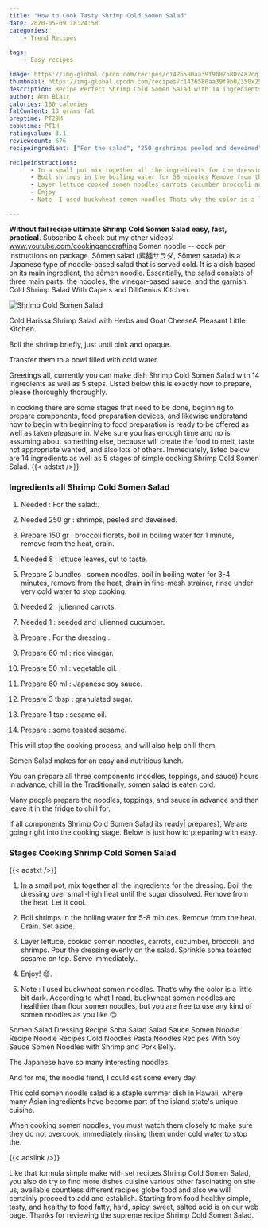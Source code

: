 ```yaml
---
title: "How to Cook Tasty Shrimp Cold Somen Salad"
date: 2020-05-09 18:24:58
categories:
    - Trend Recipes
    
tags:
    - Easy recipes

image: https://img-global.cpcdn.com/recipes/c1426580aa39f9b0/680x482cq70/shrimp-cold-somen-salad-recipe-main-photo.jpg
thumbnail: https://img-global.cpcdn.com/recipes/c1426580aa39f9b0/350x250cq70/shrimp-cold-somen-salad-recipe-main-photo.jpg
description: Recipe Perfect Shrimp Cold Somen Salad with 14 ingredients and 5 stages of easy cooking.
author: Ann Blair
calories: 180 calories
fatContent: 13 grams fat
preptime: PT29M
cooktime: PT1H
ratingvalue: 3.1
reviewcount: 676
recipeingredient: ["For the salad", "250 grshrimps peeled and deveined", "150 grbroccoli florets boil in boiling water for 1 minute remove from the heat drain", "8lettuce leaves cut to taste", "2 bundlessomen noodles boil in boiling water for 34 minutes remove from the heat drain in finemesh strainer rinse under very cold water to stop cooking", "2julienned carrots", "1seeded and julienned cucumber", "For the dressing", "60 mlrice vinegar", "50 mlvegetable oil", "60 mlJapanese soy sauce", "3 tbspgranulated sugar", "1 tspsesame oil", "some toasted sesame"]

recipeinstructions: 
      - In a small pot mix together all the ingredients for the dressing Boil the dressing over smallhigh heat until the sugar dissolved Remove from the heat Let it cool 
      - Boil shrimps in the boiling water for 58 minutes Remove from the heat Drain Set aside 
      - Layer lettuce cooked somen noodles carrots cucumber broccoli and shrimps Pour the dressing evenly on the salad Sprinkle soma toasted sesame on top Serve immediately 
      - Enjoy  
      - Note  I used buckwheat somen noodles Thats why the color is a little bit dark According to what I read buckwheat somen noodles are healthier than flour somen noodles but you are free to use any kind of somen noodles as you like 

---
```




**Without fail recipe ultimate Shrimp Cold Somen Salad easy, fast, practical**. Subscribe &amp; check out my other videos! www.youtube.com/cookingandcrafting Somen noodle -- cook per instructions on package. Sōmen salad (素麺サラダ, Sōmen sarada) is a Japanese type of noodle-based salad that is served cold. It is a dish based on its main ingredient, the sōmen noodle. Essentially, the salad consists of three main parts: the noodles, the vinegar-based sauce, and the garnish. Cold Shrimp Salad With Capers and DillGenius Kitchen.


![Shrimp Cold Somen Salad](https://img-global.cpcdn.com/recipes/c1426580aa39f9b0/680x482cq70/shrimp-cold-somen-salad-recipe-main-photo.jpg "Shrimp Cold Somen Salad")



Cold Harissa Shrimp Salad with Herbs and Goat CheeseA Pleasant Little Kitchen.

Boil the shrimp briefly, just until pink and opaque.

Transfer them to a bowl filled with cold water.


Greetings all, currently you can make dish Shrimp Cold Somen Salad with 14 ingredients as well as 5 steps. Listed below this is exactly how to prepare, please thoroughly thoroughly.

In cooking there are some stages that need to be done, beginning to prepare components, food preparation devices, and likewise understand how to begin with beginning to food preparation is ready to be offered as well as taken pleasure in. Make sure you has enough time and no is assuming about something else, because will create the food to melt, taste not appropriate wanted, and also lots of others. Immediately, listed below are 14 ingredients as well as 5 stages of simple cooking Shrimp Cold Somen Salad.
{{< adstxt />}}

### Ingredients all Shrimp Cold Somen Salad


1. Needed  : For the salad:.

1. Needed 250 gr : shrimps, peeled and deveined.

1. Prepare 150 gr : broccoli florets, boil in boiling water for 1 minute, remove from the heat, drain.

1. Needed 8 : lettuce leaves, cut to taste.

1. Prepare 2 bundles : somen noodles, boil in boiling water for 3-4 minutes, remove from the heat, drain in fine-mesh strainer, rinse under very cold water to stop cooking.

1. Needed 2 : julienned carrots.

1. Needed 1 : seeded and julienned cucumber.

1. Prepare  : For the dressing:.

1. Prepare 60 ml : rice vinegar.

1. Prepare 50 ml : vegetable oil.

1. Prepare 60 ml : Japanese soy sauce.

1. Prepare 3 tbsp : granulated sugar.

1. Prepare 1 tsp : sesame oil.

1. Prepare  : some toasted sesame.


This will stop the cooking process, and will also help chill them.

Somen Salad makes for an easy and nutritious lunch.

You can prepare all three components (noodles, toppings, and sauce) hours in advance, chill in the Traditionally, somen salad is eaten cold.

Many people prepare the noodles, toppings, and sauce in advance and then leave it in the fridge to chill for.


If all components Shrimp Cold Somen Salad its ready| prepares}, We are going right into the cooking stage. Below is just how to preparing with easy.

### Stages Cooking Shrimp Cold Somen Salad

{{< adstxt />}}


1. In a small pot, mix together all the ingredients for the dressing. Boil the dressing over small-high heat until the sugar dissolved. Remove from the heat. Let it cool..



1. Boil shrimps in the boiling water for 5-8 minutes. Remove from the heat. Drain. Set aside..



1. Layer lettuce, cooked somen noodles, carrots, cucumber, broccoli, and shrimps. Pour the dressing evenly on the salad. Sprinkle soma toasted sesame on top. Serve immediately..



1. Enjoy! 😊.



1. Note : I used buckwheat somen noodles. That’s why the color is a little bit dark. According to what I read, buckwheat somen noodles are healthier than flour somen noodles, but you are free to use any kind of somen noodles as you like 😊.




Somen Salad Dressing Recipe Soba Salad Salad Sauce Somen Noodle Recipe Noodle Recipes Cold Noodles Pasta Noodles Recipes With Soy Sauce Somen Noodles with Shrimp and Pork Belly.

The Japanese have so many interesting noodles.

And for me, the noodle fiend, I could eat some every day.

This cold somen noodle salad is a staple summer dish in Hawaii, where many Asian ingredients have become part of the island state&#39;s unique cuisine.

When cooking somen noodles, you must watch them closely to make sure they do not overcook, immediately rinsing them under cold water to stop the.


{{< adslink />}}

Like that formula simple make with set recipes Shrimp Cold Somen Salad, you also do try to find more dishes cuisine various other fascinating on site us, available countless different recipes globe food and also we will certainly proceed to add and establish. Starting from food healthy simple, tasty, and healthy to food fatty, hard, spicy, sweet, salted acid is on our web page. Thanks for reviewing the supreme recipe Shrimp Cold Somen Salad.
